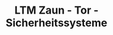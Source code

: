 ---
title: "LTM Zaun - Tor - Sicherheitssysteme"
url: /heilbad-heiligenstadt/ltm-zaun-tor-sicherheitssysteme/
shop: Eisenwaren
---